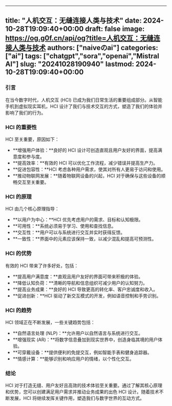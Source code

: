 
---
title: "人机交互：无缝连接人类与技术"
date: 2024-10-28T19:09:40+00:00
draft: false
image: https://og.g0f.cn/api/og?title=人机交互：无缝连接人类与技术
authors: ["naiveのai"]
categories: ["ai"]
tags: ["chatgpt","sora","openai","Mistral AI"]
slug: "20241028190940"
lastmod: 2024-10-28T19:09:40+00:00
---
### 引言

在当今数字时代，人机交互 (HCI) 已成为我们日常生活的重要组成部分。从智能手机到虚拟现实耳机，HCI 设计了我们与技术交互的方式，塑造了我们的体验并影响了我们的行为。

### HCI 的重要性

HCI 至关重要，原因如下：

- **增强用户体验：**良好的 HCI 设计可创造直观且用户友好的界面，提高满意度和参与度。
- **提高效率：**有效的 HCI 可以优化工作流程，减少错误并提高生产力。
- **促进包容性：**HCI 考虑各种用户需求，使其对所有人更易于访问和使用。
- **推动物联网发展：**随着物联网设备的兴起，HCI 对于确保与这些设备的顺畅交互至关重要。

### HCI 的原理

HCI 由几个核心原理指导：

- **以用户为中心：**HCI 优先考虑用户的需求、目标和认知极限。
- **可用性：**系统必须易于学习、使用和查找信息。
- **交互性：**用户可以与系统进行交互并实时获得反馈。
- **一致性：**界面中的元素应该保持一致，以减少混乱和提高可预测性。

### HCI 的优势

有效的 HCI 带来了许多好处，包括：

- **提高用户满意度：**直观且用户友好的界面可带来积极的体验。
- **降低认知负荷：**清晰的导航和信息组织可减少用户的认知努力。
- **提高业务成果：**良好的 HCI 导致更高的转化率、客户忠诚度和收入。
- **促进创新：**HCI 驱动了新交互模式的开发，例如语音控制和手势识别。

### HCI 的趋势

HCI 领域正在不断发展，一些关键趋势包括：

- **自然语言处理 (NLP)：**允许用户以自然语言与系统进行交互。
- **增强现实 (AR)：**将数字信息叠加到现实世界中，创造身临其境的用户体验。
- **可穿戴设备：**提供便利的免提交互，例如智能手表和健身追踪器。
- **情感计算：**能够识别和响应用户的情绪，以个性化交互。

### 结论

HCI 对于打造无缝、用户友好且高效的技术体验至关重要。通过了解其核心原理和优势，您可以创建满足用户需求并推动业务成果的出色 HCI 设计。随着技术不断发展，HCI 将继续发挥关键作用，塑造我们与数字世界的互动方式。